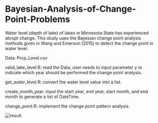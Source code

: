 # Bayesian-Analysis-of-Change-Point-Problems

Water level (depth of lake) of lakes in Minnesota State has experienced abrupt change. This study uses the Bayesian change point analysis methods given in Wang and Emerson (2015) to detect the change point in water level.  

Data: Prcp_Level.csv

valid_lake_level.R: read the Data, user needs to input parameter y to indicate which year should be performed the change point analysis.

get_water_level.R: convert the water level value into a list. 

create_month_year: input the start year, end year, start month, and end month to generate a list of DateTime.

change_point.R: implement the change point pattern analysis. 

![result](https://github.com/gisynw/Bayesian-Analysis-of-Change-Point-Problems/assets/25189735/b0cb0433-88ee-40e1-a9e8-c58c39dbeb02)
